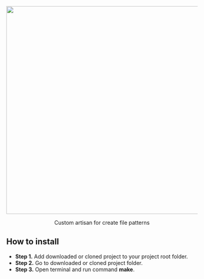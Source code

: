 <p align="center">
    <img src="http://www.cloudways.com/blog/wp-content/uploads/Create-Custom-Artisan-Commands-with-Laravel-Banner.jpg" width="546">
</p>

<p align="center">
    Custom artisan for create file patterns
</p>


## How to install

* **Step 1.** Add downloaded or cloned project to your project root folder.
* **Step 2.** Go to downloaded or cloned project folder.
* **Step 3.** Open terminal and run command **make**.
